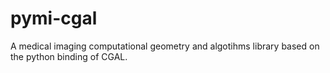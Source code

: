 # pymi-cgal
A medical imaging computational geometry and algotihms library based on the python binding of CGAL.
